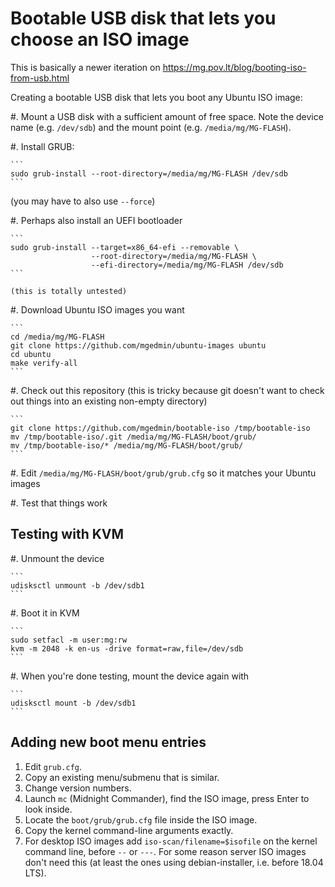 Bootable USB disk that lets you choose an ISO image
===================================================

This is basically a newer iteration on
https://mg.pov.lt/blog/booting-iso-from-usb.html

Creating a bootable USB disk that lets you boot any Ubuntu ISO image:

#. Mount a USB disk with a sufficient amount of free space.  Note the device
   name (e.g. `/dev/sdb`) and the mount point (e.g. `/media/mg/MG-FLASH`).

#. Install GRUB:

    ```
    sudo grub-install --root-directory=/media/mg/MG-FLASH /dev/sdb
    ```

   (you may have to also use `--force`)

#. Perhaps also install an UEFI bootloader

    ```
    sudo grub-install --target=x86_64-efi --removable \
                      --root-directory=/media/mg/MG-FLASH \
                      --efi-directory=/media/mg/MG-FLASH /dev/sdb
    ```

    (this is totally untested)

#. Download Ubuntu ISO images you want

    ```
    cd /media/mg/MG-FLASH
    git clone https://github.com/mgedmin/ubuntu-images ubuntu
    cd ubuntu
    make verify-all
    ```

#. Check out this repository (this is tricky because git doesn't want to check
   out things into an existing non-empty directory)

    ```
    git clone https://github.com/mgedmin/bootable-iso /tmp/bootable-iso
    mv /tmp/bootable-iso/.git /media/mg/MG-FLASH/boot/grub/
    mv /tmp/bootable-iso/* /media/mg/MG-FLASH/boot/grub/
    ```

#. Edit `/media/mg/MG-FLASH/boot/grub/grub.cfg` so it matches your Ubuntu images

#. Test that things work


Testing with KVM
----------------

#. Unmount the device

    ```
    udisksctl unmount -b /dev/sdb1
    ```

#. Boot it in KVM

    ```
    sudo setfacl -m user:mg:rw
    kvm -m 2048 -k en-us -drive format=raw,file=/dev/sdb
    ```

#. When you're done testing, mount the device again with

    ```
    udisksctl mount -b /dev/sdb1
    ```

Adding new boot menu entries
----------------------------

1. Edit `grub.cfg`.
2. Copy an existing menu/submenu that is similar.
3. Change version numbers.
4. Launch `mc` (Midnight Commander), find the ISO image, press Enter to look
   inside.
5. Locate the `boot/grub/grub.cfg` file inside the ISO image.
6. Copy the kernel command-line arguments exactly.
7. For desktop ISO images add `iso-scan/filename=$isofile` on the kernel
   command line, before `--` or `---`.  For some reason server ISO images don't
   need this (at least the ones using debian-installer, i.e. before 18.04 LTS).
